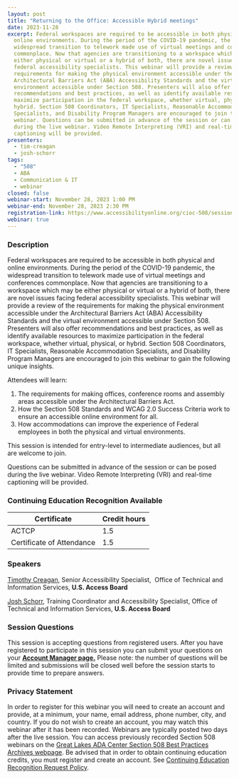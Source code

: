 ```yaml
---
layout: post
title: "Returning to the Office: Accessible Hybrid meetings"
date: 2023-11-28
excerpt: Federal workspaces are required to be accessible in both physical and
  online environments. During the period of the COVID-19 pandemic, the
  widespread transition to telework made use of virtual meetings and conferences
  commonplace. Now that agencies are transitioning to a workspace which may be
  either physical or virtual or a hybrid of both, there are novel issues facing
  federal accessibility specialists. This webinar will provide a review of the
  requirements for making the physical environment accessible under the
  Architectural Barriers Act (ABA) Accessibility Standards and the virtual
  environment accessible under Section 508. Presenters will also offer
  recommendations and best practices, as well as identify available resources to
  maximize participation in the federal workspace, whether virtual, physical, or
  hybrid. Section 508 Coordinators, IT Specialists, Reasonable Accommodation
  Specialists, and Disability Program Managers are encouraged to join this
  webinar. Questions can be submitted in advance of the session or can be posed
  during the live webinar. Video Remote Interpreting (VRI) and real-time
  captioning will be provided.
presenters:
  - tim-creagan
  - josh-schorr
tags:
  - "508"
  - ABA
  - Communication & IT
  - webinar
closed: false
webinar-start: November 28, 2023 1:00 PM
webinar-end: November 28, 2023 2:30 PM
registration-link: https://www.accessibilityonline.org/cioc-508/session/?id=111085
webinar: true
---
```

### Description

Federal workspaces are required to be accessible in both physical and online environments. During the period of the COVID-19 pandemic, the widespread transition to telework made use of virtual meetings and conferences commonplace. Now that agencies are transitioning to a workspace which may be either physical or virtual or a hybrid of both, there are novel issues facing federal accessibility specialists. This webinar will provide a review of the requirements for making the physical environment accessible under the Architectural Barriers Act (ABA) Accessibility Standards and the virtual environment accessible under Section 508. Presenters will also offer recommendations and best practices, as well as identify available resources to maximize participation in the federal workspace, whether virtual, physical, or hybrid. Section 508 Coordinators, IT Specialists, Reasonable Accommodation Specialists, and Disability Program Managers are encouraged to join this webinar to gain the following unique insights.

Attendees will learn:  

1. The requirements for making offices, conference rooms and assembly areas accessible under the Architectural Barriers Act. 
2. How the Section 508 Standards and WCAG 2.0 Success Criteria work to ensure an accessible online environment for all.  
3. How accommodations can improve the experience of Federal employees in both the physical and virtual environments.  

This session is intended for entry-level to intermediate audiences, but all are welcome to join.  

Questions can be submitted in advance of the session or can be posed during the live webinar. Video Remote Interpreting (VRI) and real-time captioning will be provided. 

### Continuing Education Recognition Available

| **Certificate**           | **Credit hours** |
| ------------------------- | ---------------- |
| ACTCP                     | 1.5              |
| Certificate of Attendance | 1.5              |

### Speakers

[Timothy Creagan](https://www.accessibilityonline.org/speakers/speaker.aspx?id=10120&ret=Returning%20to%20the%20Office%20%E2%80%93%20Accessible%20Hybrid%20meetings), Senior Accessibility Specialist,  Office of Technical and Information Services, **U.S. Access Board**

[Josh Schorr](https://www.accessibilityonline.org/speakers/speaker.aspx?id=10805&ret=Returning%20to%20the%20Office%20%E2%80%93%20Accessible%20Hybrid%20meetings), Training Coordinator and Accessibility Specialist, Office of Technical and Information Services, **U.S. Access Board**

### Session Questions

This session is accepting questions from registered users. After you have registered to participate in this session you can submit your questions on your **[Account Manager page.](https://www.accessibilityonline.org/cioc-508/accountManager/18899/session/110879#questions)** Please note: the number of questions will be limited and submissions will be closed well before the session starts to provide time to prepare answers.

### Privacy Statement

In order to register for this webinar you will need to create an account and provide, at a minimum, your name, email address, phone number, city, and country. If you do not wish to create an account, you may watch this webinar after it has been recorded. Webinars are typically posted two days after the live session. You can access previously recorded Section 508 webinars on the [Great Lakes ADA Center Section 508 Best Practices Archives webpage](https://www.accessibilityonline.org/cioc-508/archives/). Be advised that in order to obtain continuing education credits, you must register and create an account. See [Continuing Education Recognition Request Policy](https://www.accessibilityonline.org/continuing-education/CEUDetails.aspx).